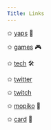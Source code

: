 ```yaml
---
Title: Links
---
```


✩ [yaps](blog/yaps) 💬

✩ [games](blog/games) 🎮

✩ [tech](blog/tech) 🛠️

✩ [twitter](https://twitter.com/momolabo7) 

✩ [twitch](https://twitch.com/momolabo7) 

✩ [mopiko](mopiko) 🚧

✩ [card](card) 🚧


